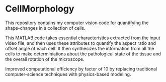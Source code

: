 # CellMorphology

This repository contains my computer vision code for quantifying the shape-changes in a collection of cells. 

This MATLAB code takes essential characteristics extracted from the input video file, and then uses these attributes to quantify the aspect ratio and offset angle of each cell. It then synthesizes the information from all the cells to make determiniations about the pathological state of the tissue and the overall rotation of the microscope. 

Improved computational efficiency by factor of 10 by replacing traditional computer-science techniques with physics-based modeling. 
